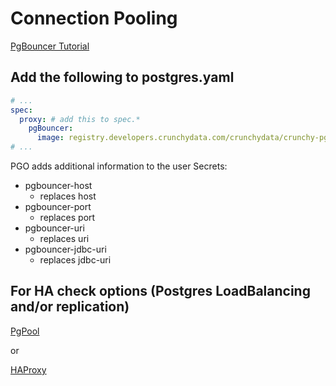# Connection Pooling

[PgBouncer Tutorial](https://www.youtube.com/watch?v=ddKm7a7xOpk)

## Add the following to postgres.yaml

```yaml
# ...
spec:
  proxy: # add this to spec.*
    pgBouncer:
      image: registry.developers.crunchydata.com/crunchydata/crunchy-pgbouncer:ubi8-1.22-1
# ...
```

PGO adds additional information to the user Secrets:

- pgbouncer-host
  - replaces host
- pgbouncer-port
  - replaces port
- pgbouncer-uri
  - replaces uri
- pgbouncer-jdbc-uri
  - replaces jdbc-uri

## For HA check options (Postgres LoadBalancing and/or replication)

[PgPool](https://www.youtube.com/watch?v=qpxKlH7DBjU)

or

[HAProxy](https://www.youtube.com/watch?v=a_lW1Hz-IPU)

